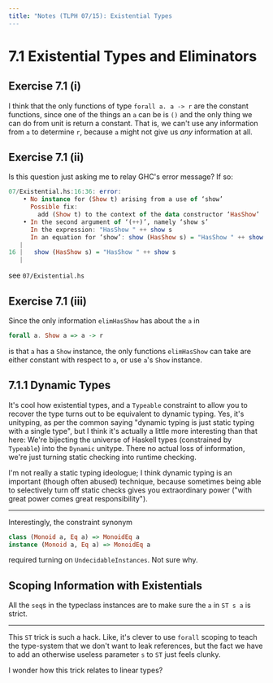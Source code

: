 ```yaml
---
title: "Notes (TLPH 07/15): Existential Types
---
```


# 7.1 Existential Types and Eliminators

## Exercise 7.1 (i)

I think that the only functions of type `forall a. a -> r` are the constant
functions, since one of the things an `a` can be is `()` and the only thing we
can do from unit is return a constant. That is, we can't use any information
from `a` to determine `r`, because `a` might not give us *any* information at
all.

## Exercise 7.1 (ii)

Is this question just asking me to relay GHC's error message? If so:

```haskell
07/Existential.hs:16:36: error:
    • No instance for (Show t) arising from a use of ‘show’
      Possible fix:
        add (Show t) to the context of the data constructor ‘HasShow’
    • In the second argument of ‘(++)’, namely ‘show s’
      In the expression: "HasShow " ++ show s
      In an equation for ‘show’: show (HasShow s) = "HasShow " ++ show s
   |
16 |   show (HasShow s) = "HasShow " ++ show s
   |
```

see `07/Existential.hs`

## Exercise 7.1 (iii)

Since the only information `elimHasShow` has about the `a` in

```haskell
forall a. Show a => a -> r
```

is that `a` has a `Show` instance, the only functions `elimHasShow` can take are
either constant with respect to `a`, or use `a`'s `Show` instance.


## 7.1.1 Dynamic Types

It's cool how existential types, and a `Typeable` constraint to allow you to
recover the type turns out to be equivalent to dynamic typing. Yes, it's
unityping, as per the common saying "dynamic typing is just static typing with a
single type", but I think it's actually a little more interesting than that
here: We're bijecting the universe of Haskell types (constrained by `Typeable`)
into the `Dynamic` unitype. There no actual loss of information, we're just
turning static checking into runtime checking.

I'm not really a static typing ideologue; I think dynamic typing is an important
(though often abused) technique, because sometimes being able to selectively
turn off static checks gives you extraordinary power ("with great power comes
great responsibility").

---

Interestingly, the constraint synonym

```haskell
class (Monoid a, Eq a) => MonoidEq a
instance (Monoid a, Eq a) => MonoidEq a
```

required turning on `UndecidableInstances`. Not sure why.

## Scoping Information with Existentials

All the `seq`s in the typeclass instances are to make sure the `a` in `ST s a`
is strict.

---

This `ST` trick is such a hack. Like, it's clever to use `forall` scoping to
teach the type-system that we don't want to leak references, but the fact we
have to add an otherwise useless parameter `s` to `ST` just feels clunky.

I wonder how this trick relates to linear types?




